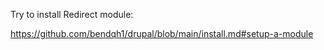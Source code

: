 Try to install Redirect module:

https://github.com/bendqh1/drupal/blob/main/install.md#setup-a-module
